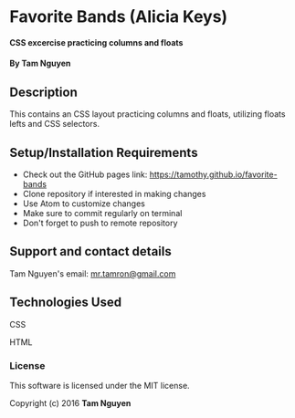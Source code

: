 # Favorite Bands (Alicia Keys)

#### CSS excercise practicing columns and floats

#### By Tam Nguyen

## Description

This contains an CSS layout practicing columns and floats, utilizing floats lefts and CSS selectors.

## Setup/Installation Requirements

* Check out the GitHub pages link: https://tamothy.github.io/favorite-bands
* Clone repository if interested in making changes
* Use Atom to customize changes
* Make sure to commit regularly on terminal
* Don't forget to push to remote repository

## Support and contact details

Tam Nguyen's email: mr.tamron@gmail.com

## Technologies Used

CSS

HTML

### License

This software is licensed under the MIT license.

Copyright (c) 2016 **Tam Nguyen**
